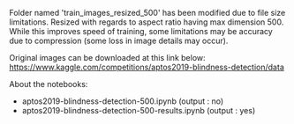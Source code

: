 Folder named 'train_images_resized_500' has been modified due to file size limitations. Resized with regards to aspect ratio having max dimension 500. While this improves speed of training, some limitations may be accuracy due to compression (some loss in image details may occur).

Original images can be downloaded at this link below:
https://www.kaggle.com/competitions/aptos2019-blindness-detection/data

About the notebooks:
* aptos2019-blindness-detection-500.ipynb (output : no)
* aptos2019-blindness-detection-500-results.ipynb (output : yes)

